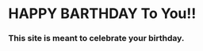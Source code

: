 # HAPPY BARTHDAY To You!!
### This site is meant to celebrate your birthday.
<a href='https://neko288.github.io/HAPPY-BARTHDAY/'></a>

